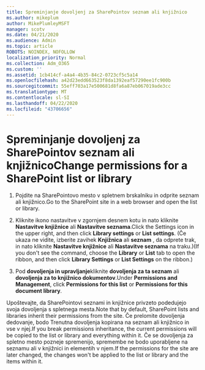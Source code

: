 ```yaml
---
title: Spreminjanje dovoljenj za SharePointov seznam ali knjižnico
ms.author: mikeplum
author: MikePlumleyMSFT
manager: scotv
ms.date: 04/21/2020
ms.audience: Admin
ms.topic: article
ROBOTS: NOINDEX, NOFOLLOW
localization_priority: Normal
ms.collection: Adm_O365
ms.custom: ''
ms.assetid: 1cb414cf-a4a4-4b35-84c2-0723cf5c5a14
ms.openlocfilehash: a42d23edd663523f8da1392eaf57290ee1fc900b
ms.sourcegitcommit: 55eff703a17e500681d8fa6a87eb067019ade3cc
ms.translationtype: MT
ms.contentlocale: sl-SI
ms.lasthandoff: 04/22/2020
ms.locfileid: "43706656"
---
```

# <a name="change-permissions-for-a-sharepoint-list-or-library"></a><span data-ttu-id="9dad6-102">Spreminjanje dovoljenj za SharePointov seznam ali knjižnico</span><span class="sxs-lookup"><span data-stu-id="9dad6-102">Change permissions for a SharePoint list or library</span></span>

1. <span data-ttu-id="9dad6-103">Pojdite na SharePointovo mesto v spletnem brskalniku in odprite seznam ali knjižnico.</span><span class="sxs-lookup"><span data-stu-id="9dad6-103">Go to the SharePoint site in a web browser and open the list or library.</span></span>
    
2. <span data-ttu-id="9dad6-104">Kliknite ikono nastavitve v zgornjem desnem kotu in nato kliknite **Nastavitve knjižnice** ali **Nastavitve seznama**.</span><span class="sxs-lookup"><span data-stu-id="9dad6-104">Click the Settings icon in the upper right, and then click **Library settings** or **List settings**.</span></span> <span data-ttu-id="9dad6-105">(Če ukaza ne vidite, izberite zavihek **Knjižnica** ali **seznam** , da odprete trak, in nato kliknite **Nastavitve knjižnice** ali **Nastavitve seznama** na traku.)</span><span class="sxs-lookup"><span data-stu-id="9dad6-105">(If you don't see the command, choose the **Library** or **List** tab to open the ribbon, and then click **Library Settings** or **List Settings** on the ribbon.)</span></span> 
    
3. <span data-ttu-id="9dad6-106">Pod **dovoljenja in upravljanje**kliknite **dovoljenja za ta seznam** ali **dovoljenja za to knjižnico dokumentov**.</span><span class="sxs-lookup"><span data-stu-id="9dad6-106">Under **Permissions and Management**, click **Permissions for this list** or **Permissions for this document library**.</span></span>
    
<span data-ttu-id="9dad6-107">Upoštevajte, da SharePointovi seznami in knjižnice privzeto podedujejo svoja dovoljenja s spletnega mesta.</span><span class="sxs-lookup"><span data-stu-id="9dad6-107">Note that by default, SharePoint lists and libraries inherit their permissions from the site.</span></span> <span data-ttu-id="9dad6-108">Če prelomite dovoljenja dedovanje, bodo Trenutna dovoljenja kopirana na seznam ali knjižnico in vse v njej.</span><span class="sxs-lookup"><span data-stu-id="9dad6-108">If you break permissions inheritance, the current permissions will be copied to the list or library and everything within it.</span></span> <span data-ttu-id="9dad6-109">Če se dovoljenja za spletno mesto pozneje spremenijo, spremembe ne bodo uporabljene na seznamu ali v knjižnici in elementih v njem.</span><span class="sxs-lookup"><span data-stu-id="9dad6-109">If the permissions for the site are later changed, the changes won't be applied to the list or library and the items within it.</span></span>
  


